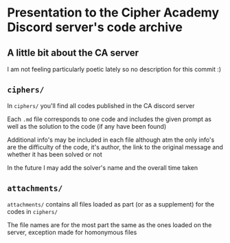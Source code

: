 # Presentation to the Cipher Academy Discord server's code archive
## A little bit about the CA server
I am not feeling particularly poetic lately so no description for this commit :)

## `ciphers/`
In `ciphers/` you'll find all codes published in the CA discord server

Each `.md` file corresponds to one code and includes the given prompt as well as the solution to the code (if any have been found)

Additional info's may be included in each file although atm the only info's are the difficulty of the code, it's author, the link to the original message and whether it has been solved or not

In the future I may add the solver's name and the overall time taken

## `attachments/`
`attachments/` contains all files loaded as part (or as a supplement) for the codes in `ciphers/`

The file names are for the most part the same as the ones loaded on the server, exception made for homonymous files
